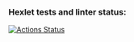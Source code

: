 ### Hexlet tests and linter status:
[![Actions Status](https://github.com/Oksana-QA-auto/qa-auto-engineer-javascript-project-90/actions/workflows/hexlet-check.yml/badge.svg)](https://github.com/Oksana-QA-auto/qa-auto-engineer-javascript-project-90/actions)
